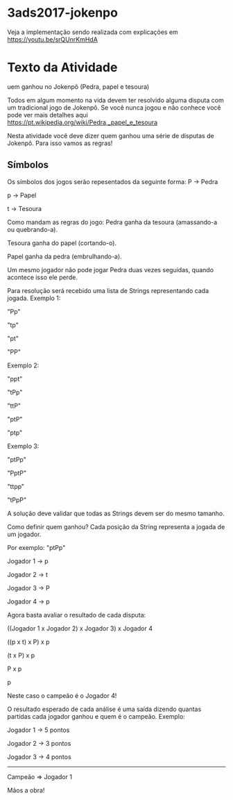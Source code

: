 # 3ads2017-jokenpo

Veja a implementação sendo realizada com explicações em https://youtu.be/srQUnrKmHdA

# Texto da Atividade

uem ganhou no Jokenpô (Pedra, papel e tesoura)

Todos em algum momento na vida devem ter resolvido alguma disputa com um tradicional jogo de Jokenpô.
Se você nunca jogou e não conhece você pode ver mais detalhes aqui https://pt.wikipedia.org/wiki/Pedra,_papel_e_tesoura

Nesta atividade você deve dizer quem ganhou uma série de disputas de Jokenpô.
Para isso vamos as regras!

## Símbolos
Os símbolos dos jogos serão repesentados da seguinte forma:
P -> Pedra

p -> Papel

t -> Tesoura

Como mandam as regras do jogo:
Pedra ganha da tesoura (amassando-a ou quebrando-a).

Tesoura ganha do papel (cortando-o).

Papel ganha da pedra (embrulhando-a).

Um mesmo jogador não pode jogar Pedra duas vezes seguidas, quando acontece isso ele perde.

Para resolução será recebido uma lista de Strings representando cada jogada.
Exemplo 1:

"Pp"

"tp"

"pt"

"PP"


Exemplo 2:

"ppt"

"tPp"

"ttP"

"ptP"

"ptp"


Exemplo 3:

"ptPp"

"PptP"

"ttpp"

"tPpP"


A solução deve validar que todas as Strings devem ser do mesmo tamanho.

Como definir quem ganhou?
Cada posição da String representa a jogada de um jogador.

Por exemplo:
"ptPp"

Jogador 1 -> p

Jogador 2 -> t

Jogador 3 -> P

Jogador 4 -> p


Agora basta avaliar o resultado de cada disputa:

((Jogador 1 x Jogador 2) x Jogador 3) x Jogador 4

((p x t) x P) x p

(t x P) x p

P x p

p

Neste caso o campeão é o Jogador 4!

O resultado esperado de cada análise é uma saída dizendo quantas partidas cada jogador ganhou e quem é o campeão.
Exemplo:

Jogador 1 -> 5 pontos

Jogador 2 -> 3 pontos

Jogador 3 -> 4 pontos

-----------------------

Campeão => Jogador 1


Mãos a obra!
